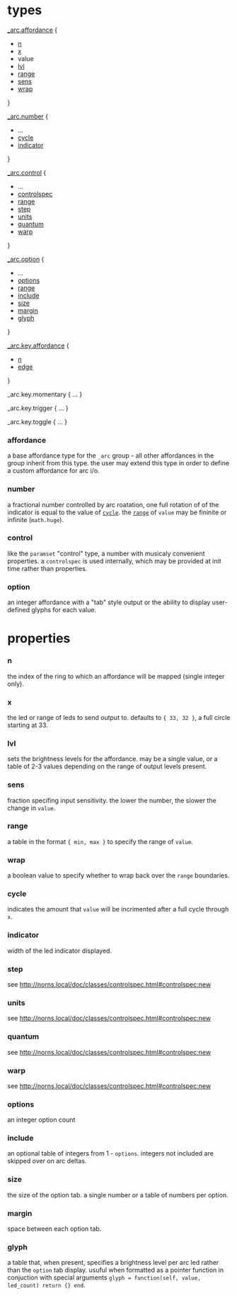 # types

[_arc.affordance](#affordance) {
  - [n](#x)
  - [x](#x)
  - value
  - [lvl](#lvl)
  - [range](#range)
  - [sens](#sens)
  - [wrap](#wrap)

}

[_arc.number](#number) {
  - ...
  - [cycle](#cycle)
  - [indicator](#indicator)
  
}

[_arc.control](#control) {
  - ...
  - [controlspec](#controlspec)
  - [range](#range)
  - [step](#step)
  - [units](#units)
  - [quantum](#quantum)
  - [warp](#warp)
  
}

[_arc.option](#option) {
  - ...
  - [options](#options)
  - [range](#range)
  - [include](#include)
  - [size](#size)
  - [margin](#margin)
  - [glyph](#glyph)

}

[_arc.key.affordance](#key) {
  - [n](#n)
  - [edge](../doc/grid.md#edge)

}

_arc.key.momentary { ... }

_arc.key.trigger { ... }

_arc.key.toggle { ... }


### affordance

a base affordance type for the `_arc` group - all other affordances in the group inherit from this type. the user may extend this type in order to define a custom affordance for arc i/o.

### number

a fractional number controlled by arc roatation, one full rotation of of the indicator is equal to the value of [`cycle`](#cycle). the [`range`](#range) of `value` may be fininite or infinite (`math.huge`).

### control

like the `paramset` "control" type, a number with musicaly convenient properties. a `controlspec` is used internally, which may be provided at init time rather than properties.

### option

an integer affordance with a "tab" style output or the ability to display user-defined glyphs for each value.

# properties

### n

the index of the ring to which an affordance will be mapped (single integer only).

### x

the led or range of leds to send output to. defaults to `{ 33, 32 }`, a full circle starting at 33.

### lvl

sets the brightness levels for the affordance. may be a single value, or a table of 2-3 values depending on the range of output levels present.

### sens

fraction specifing input sensitivity. the lower the number, the slower the change in `value`.

### range

a table in the format `{ min, max }` to specify the range of `value`.

### wrap

a boolean value to specify whether to wrap back over the `range` boundaries.

### cycle

indicates the amount that `value` will be incrimented after a full cycle through `x`.

### indicator

width of the led indicator displayed.

### step

see http://norns.local/doc/classes/controlspec.html#controlspec:new

### units

see http://norns.local/doc/classes/controlspec.html#controlspec:new

### quantum

see http://norns.local/doc/classes/controlspec.html#controlspec:new

### warp

see http://norns.local/doc/classes/controlspec.html#controlspec:new

### options 

an integer option count

### include

an optional table of integers from 1 - `options`. integers not included are skipped over on arc deltas.

### size

the size of the option tab. a single number or a table of numbers per option.

### margin

space between each option tab.

### glyph

a table that, when present, specifies a brightness level per arc led rather than the `option` tab display. usuful when formatted as a pointer function in conjuction with special arguments `glyph = function(self, value, led_count) return {} end`.

